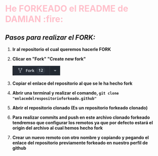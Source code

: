 <h1 style="color:pink">He FORKEADO el README de DAMIAN :fire: </h1> 

## *Pasos para realizar el FORK:*

1. **Ir al repositorio el cual queremos hacerle FORK**

2. **Clicar en "Fork" "Create new fork"**

   ![img.png](img.png)

3. **Copiar el enlace del repositorio al que se le ha hecho fork**

4. **Abrir una terminal y realizar el comando, `git clone "enlacedelrespositorioforkeado.github"`**

5. **Abrir el repositorio clonado (Es un repositorio forkeado clonado)**

6. **Para realizar commits and push en este archivo clonado forkeado tendremso que configurar los remotos ya que por defecto estará el origin del archivo al cual hemos hecho fork**

7. **Crear un nuevo remoto con otro nombre y copiando y pegando el enlace del repositorio previamente forkeado en nuestro perfil de github**
